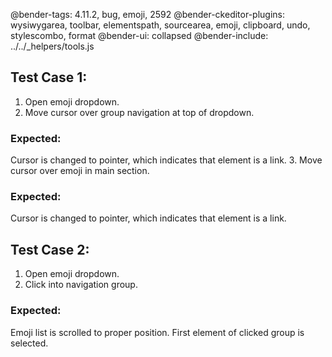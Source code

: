 @bender-tags: 4.11.2, bug, emoji, 2592
@bender-ckeditor-plugins: wysiwygarea, toolbar, elementspath, sourcearea, emoji, clipboard, undo, stylescombo, format
@bender-ui: collapsed
@bender-include: ../../_helpers/tools.js

## Test Case 1:

1. Open emoji dropdown.
2. Move cursor over group navigation at top of dropdown.
### Expected:
Cursor is changed to pointer, which indicates that element is a link.
3. Move cursor over emoji in main section.
### Expected:
Cursor is changed to pointer, which indicates that element is a link.

## Test Case 2:

1. Open emoji dropdown.
2. Click into navigation group.
### Expected:
Emoji list is scrolled to proper position. First element of clicked group is selected.
